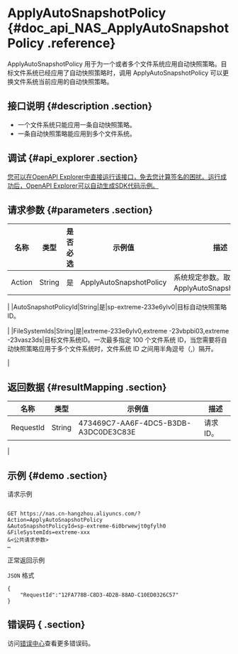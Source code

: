 # ApplyAutoSnapshotPolicy {#doc_api_NAS_ApplyAutoSnapshotPolicy .reference}

ApplyAutoSnapshotPolicy 用于为一个或者多个文件系统应用自动快照策略。目标文件系统已经应用了自动快照策略时，调用 ApplyAutoSnapshotPolicy 可以更换文件系统当前应用的自动快照策略。

## 接口说明 {#description .section}

-   一个文件系统只能应用一条自动快照策略。
-   一条自动快照策略能应用到多个文件系统。

## 调试 {#api_explorer .section}

[您可以在OpenAPI Explorer中直接运行该接口，免去您计算签名的困扰。运行成功后，OpenAPI Explorer可以自动生成SDK代码示例。](https://api.aliyun.com/#product=NAS&api=ApplyAutoSnapshotPolicy&type=RPC&version=2017-06-26)

## 请求参数 {#parameters .section}

|名称|类型|是否必选|示例值|描述|
|--|--|----|---|--|
|Action|String|是|ApplyAutoSnapshotPolicy|系统规定参数。取值：ApplyAutoSnapshotPolicy。

 |
|AutoSnapshotPolicyId|String|是|sp-extreme-233e6ylv0|目标自动快照策略 ID。

 |
|FileSystemIds|String|是|extreme-233e6ylv0,extreme -23vbpbi03,extreme -23vasz3ds|目标文件系统ID。一次最多指定 100 个文件系统 ID，当您需要将自动快照策略应用于多个文件系统时，文件系统 ID 之间用半角逗号（,）隔开。

 |

## 返回数据 {#resultMapping .section}

|名称|类型|示例值|描述|
|--|--|---|--|
|RequestId|String|473469C7-AA6F-4DC5-B3DB-A3DC0DE3C83E|请求 ID。

 |

## 示例 {#demo .section}

请求示例

``` {#request_demo}

GET https://nas.cn-hangzhou.aliyuncs.com/?Action=ApplyAutoSnapshotPolicy
&AutoSnapshotPolicyId=sp-extreme-6i0brwewjt0gfylh0
&FileSystemIds=extreme-xxx
&<公共请求参数>
…

```

正常返回示例

`JSON` 格式

``` {#json_return_success_demo}
{
	"RequestId":"12FA778B-C8D3-4D2B-88AD-C10ED0326C57"
}
```

## 错误码 { .section}

访问[错误中心](https://error-center.alibabacloud.com/status/product/NAS)查看更多错误码。

